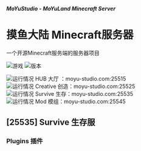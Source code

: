
##### MoYuStudio - MoYuLand Minecraft Server
# 摸鱼大陆 Minecraft服务器

一个开源Minecraft服务端的服务器项目

![游戏](https://img.shields.io/badge/游戏-Minecraft-green.svg?cacheSeconds=2592000)
![版本](https://img.shields.io/badge/版本-1.20.1-green.svg?cacheSeconds=2592000)

![运行情况](https://img.shields.io/badge/暂停-yellow.svg?cacheSeconds=2592000) HUB 大厅 ：moyu-studio.com:25515  
![运行情况](https://img.shields.io/badge/暂停-yellow.svg?cacheSeconds=2592000) Creative 创造：moyu-studio.com:25525  
![运行情况](https://img.shields.io/badge/运行-green.svg?cacheSeconds=2592000) Survive 生存：moyu-studio.com:25535  
![运行情况](https://img.shields.io/badge/停止-red.svg?cacheSeconds=2592000) Mod 模组：moyu-studio.com:25545  

## [25535] Survive 生存服

### Plugins 插件
